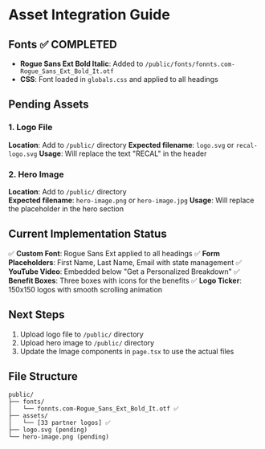# Asset Integration Guide

## Fonts ✅ COMPLETED
- **Rogue Sans Ext Bold Italic**: Added to `/public/fonts/fonnts.com-Rogue_Sans_Ext_Bold_It.otf`
- **CSS**: Font loaded in `globals.css` and applied to all headings

## Pending Assets

### 1. Logo File
**Location**: Add to `/public/` directory
**Expected filename**: `logo.svg` or `recal-logo.svg`
**Usage**: Will replace the text "RECAL" in the header

### 2. Hero Image
**Location**: Add to `/public/` directory  
**Expected filename**: `hero-image.png` or `hero-image.jpg`
**Usage**: Will replace the placeholder in the hero section

## Current Implementation Status

✅ **Custom Font**: Rogue Sans Ext applied to all headings
✅ **Form Placeholders**: First Name, Last Name, Email with state management
✅ **YouTube Video**: Embedded below "Get a Personalized Breakdown"
✅ **Benefit Boxes**: Three boxes with icons for the benefits
✅ **Logo Ticker**: 150x150 logos with smooth scrolling animation

## Next Steps
1. Upload logo file to `/public/` directory
2. Upload hero image to `/public/` directory
3. Update the Image components in `page.tsx` to use the actual files

## File Structure
```
public/
├── fonts/
│   └── fonnts.com-Rogue_Sans_Ext_Bold_It.otf ✅
├── assets/
│   └── [33 partner logos] ✅
├── logo.svg (pending)
└── hero-image.png (pending)
```
